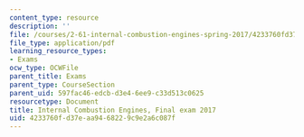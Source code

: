 ```yaml
---
content_type: resource
description: ''
file: /courses/2-61-internal-combustion-engines-spring-2017/4233760fd37eaa9468229c9e2a6c087f_MIT2_61S17_final_2017.pdf
file_type: application/pdf
learning_resource_types:
- Exams
ocw_type: OCWFile
parent_title: Exams
parent_type: CourseSection
parent_uid: 597fac46-edcb-d3e4-6ee9-c33d513c0625
resourcetype: Document
title: Internal Combustion Engines, Final exam 2017
uid: 4233760f-d37e-aa94-6822-9c9e2a6c087f
---
```

